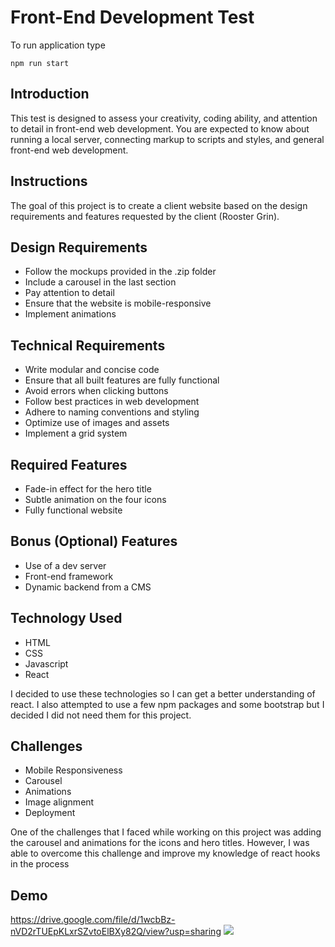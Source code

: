 # Front-End Development Test
To run application type
```
npm run start
```

 ## Introduction
This test is designed to assess your creativity, coding ability, and attention to detail in front-end web development. You are expected to know about running a local server, connecting markup to scripts and styles, and general front-end web development. 

## Instructions
The goal of this project is to create a client website based on the design requirements and features requested by the client (Rooster Grin).

## Design Requirements
- Follow the mockups provided in the .zip folder
- Include a carousel in the last section
- Pay attention to detail
- Ensure that the website is mobile-responsive
- Implement animations

## Technical Requirements
- Write modular and concise code
- Ensure that all built features are fully functional
- Avoid errors when clicking buttons
- Follow best practices in web development
- Adhere to naming conventions and styling
- Optimize use of images and assets
- Implement a grid system

## Required Features
- Fade-in effect for the hero title
- Subtle animation on the four icons
- Fully functional website

## Bonus (Optional) Features
- Use of a dev server
- Front-end framework
- Dynamic backend from a CMS

## Technology Used
- HTML
- CSS
- Javascript
- React

I decided to use these technologies so I can get a better understanding of react. I also attempted to use a few npm packages and some bootstrap but I decided I did not need them for this project.

## Challenges
- Mobile Responsiveness 
- Carousel
- Animations
- Image alignment
- Deployment

One of the challenges that I faced while working on this project was adding the carousel and animations for the icons and hero titles. However, I was able to overcome this challenge and improve my knowledge of react hooks in the process 


## Demo
https://drive.google.com/file/d/1wcbBz-nVD2rTUEpKLxrSZvtoElBXy82Q/view?usp=sharing
![](src\images\demo.gif)





